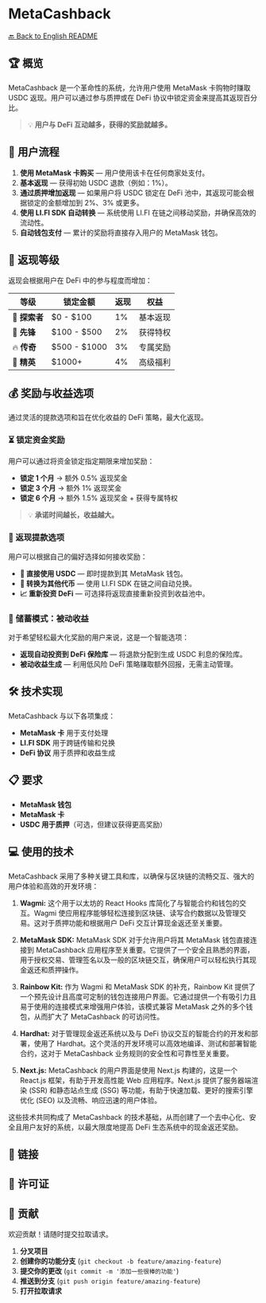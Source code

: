 # MetaCashback

[🔙 Back to English README](../README.md)

## 🏆 概览
MetaCashback 是一个革命性的系统，允许用户使用 MetaMask 卡购物时赚取 USDC 返现。用户可以通过参与质押或在 DeFi 协议中锁定资金来提高其返现百分比。

> 💡 **用户与 DeFi 互动越多，获得的奖励就越多。**

## 🚀 用户流程

1. **使用 MetaMask 卡购买** — 用户使用该卡在任何商家处支付。
2. **基本返现** — 获得初始 USDC 退款（例如：1%）。
3. **通过质押增加返现** — 如果用户将 USDC 锁定在 DeFi 池中，其返现可能会根据锁定的金额增加到 2%、3% 或更多。
4. **使用 LI.FI SDK 自动转换** — 系统使用 LI.FI 在链之间移动奖励，并确保高效的流动性。
5. **自动钱包支付** — 累计的奖励将直接存入用户的 MetaMask 钱包。

## 🎯 返现等级

返现会根据用户在 DeFi 中的参与程度而增加：

| 等级 | 锁定金额 | 返现 | 权益 |
|------|----------|------|------|
| 🔰 **探索者** | $0 - $100 | 1% | 基本返现 |
| 🚀 **先锋** | $100 - $500 | 2% | 获得特权 |
| 🔥 **传奇** | $500 - $1000 | 3% | 专属奖励 |
| 👑 **精英** | $1000+ | 4% | 高级福利 |

## 💰 奖励与收益选项

通过灵活的提款选项和旨在优化收益的 DeFi 策略，最大化返现。

### ⏳ 锁定资金奖励

用户可以通过将资金锁定指定期限来增加奖励：

- **锁定 1 个月** → 额外 0.5% 返现奖金
- **锁定 3 个月** → 额外 1% 返现奖金
- **锁定 6 个月** → 额外 1.5% 返现奖金 + 获得专属特权

> 💡 **承诺时间越长，收益越大。**

### 🔄 返现提款选项

用户可以根据自己的偏好选择如何接收奖励：

- **💸 直接使用 USDC** — 即时提款到其 MetaMask 钱包。
- **🔄 转换为其他代币** — 使用 LI.FI SDK 在链之间自动兑换。
- **📈 重新投资 DeFi** — 可选择将返现直接重新投资到收益池中。

### 🏦 储蓄模式：被动收益

对于希望轻松最大化奖励的用户来说，这是一个智能选项：

- **返现自动投资到 DeFi 保险库** — 将退款分配到生成 USDC 利息的保险库。
- **被动收益生成** — 利用低风险 DeFi 策略赚取额外回报，无需主动管理。

## 🛠️ 技术实现

MetaCashback 与以下各项集成：

- **MetaMask 卡** 用于支付处理
- **LI.FI SDK** 用于跨链传输和兑换
- **DeFi 协议** 用于质押和收益生成

## 📋 要求

- **MetaMask 钱包**
- **MetaMask 卡**
- **USDC 用于质押**（可选，但建议获得更高奖励）

## 💻 使用的技术 
MetaCashback 采用了多种关键工具和库，以确保与区块链的流畅交互、强大的用户体验和高效的开发环境：

1. **Wagmi:** 这个用于以太坊的 React Hooks 库简化了与智能合约和钱包的交互。Wagmi 使应用程序能够轻松连接到区块链、读写合约数据以及管理交易。这对于质押功能和根据用户 DeFi 交互计算现金返还至关重要。

2. **MetaMask SDK:** MetaMask SDK 对于允许用户将其 MetaMask 钱包直接连接到 MetaCashback 应用程序至关重要。它提供了一个安全且熟悉的界面，用于授权交易、管理签名以及一般的区块链交互，确保用户可以轻松执行其现金返还和质押操作。

3. **Rainbow Kit:** 作为 Wagmi 和 MetaMask SDK 的补充，Rainbow Kit 提供了一个预先设计且高度可定制的钱包连接用户界面。它通过提供一个有吸引力且易于使用的连接模式来增强用户体验，该模式兼容 MetaMask 之外的多个钱包，从而扩大了 MetaCashback 的可访问性。

4. **Hardhat:** 对于管理现金返还系统以及与 DeFi 协议交互的智能合约的开发和部署，使用了 Hardhat。这个灵活的开发环境可以高效地编译、测试和部署智能合约，这对于 MetaCashback 业务规则的安全性​​和可靠性至关重要。

5. **Next.js:** MetaCashback 的用户界面是使用 Next.js 构建的，这是一个 React.js 框架，有助于开发高性能 Web 应用程序。Next.js 提供了服务器端渲染 (SSR) 和静态站点生成 (SSG) 等功能，有助于快速加载、更好的搜索引擎优化 (SEO) 以及流畅、响应迅速的用户体验。

这些技术共同构成了 MetaCashback 的技术基础，从而创建了一个去中心化、安全且用户友好的系统，以最大限度地提高 DeFi 生态系统中的现金返还奖励。

## 🔗 链接

## 📄 许可证

## 👥 贡献

欢迎贡献！请随时提交拉取请求。

1. **分叉项目**
2. **创建你的功能分支** (`git checkout -b feature/amazing-feature`)
3. **提交你的更改** (`git commit -m '添加一些很棒的功能'`)
4. **推送到分支** (`git push origin feature/amazing-feature`)
5. **打开拉取请求**
